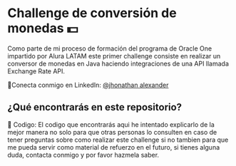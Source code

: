 # Challenge de conversión de monedas 💵

Como parte de mi proceso de formación del programa de Oracle One impartido por Alura LATAM este primer challenge consiste en realizar un conversor de monedas en Java haciendo integraciones de una API llamada Exchange Rate API.

🚀Conecta conmigo en LinkedIn: 
[@jhonathan alexander](www.linkedin.com/in/jhonathan-alexander-b7b164267)


## ¿Qué encontrarás en este repositorio?

📓 Codigo: El codigo que encontrarás aqui he intentado explicarlo de la mejor manera no solo para que otras personas lo consulten en caso de tener preguntas sobre como realizar este challenge si no tambien para que me pueda servir como material de refuerzo en el futuro, si tienes alguna duda, contacta conmigo y por favor hazmela saber.
